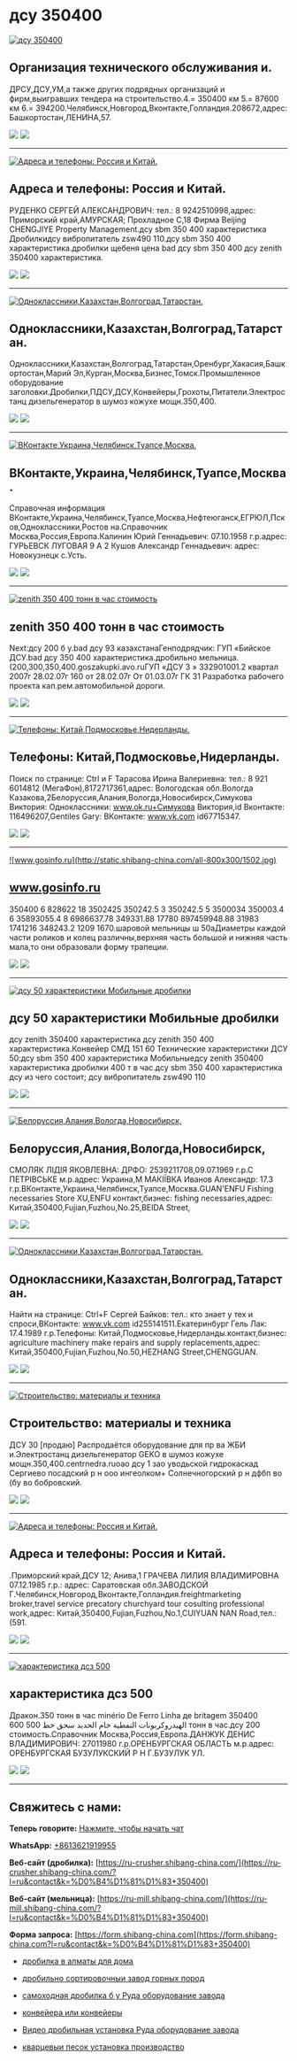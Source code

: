 # дсу 350400

<a href="https://swt.shibang-china.com/?l=ru&img&k=%D0%B4%D1%81%D1%83+350400" target="_blank">![дсу 350400](http://static.shibang-china.com/all-800x300/688.jpg)</a>

## Организация технического обслуживания и.
ДРСУ,ДСУ,УМ,а также других подрядных организаций и фирм,выигравших тендера на строительство.4.= 350400 км 5.= 87600 км 6.= 394200.Челябинск,Новгород,Вконтакте,Голландия.208672,адрес: Башкортостан,ЛЕНИНА,57.


<a href="https://whatsapp.shibangsoft.com/WhatsApp.php" target="_blank" title="WhatsApp">![](http://static.shibang-china.com/icon/whatsapp.png)</a> <a href="https://swt.shibang-china.com/?l=ru&icon&k=%D0%B4%D1%81%D1%83+350400" target="_blank">![](http://static.shibang-china.com/icon/chat-ru.png)</a>

---

<a href="https://swt.shibang-china.com/?l=ru&img&k=%D0%B4%D1%81%D1%83+350400" target="_blank">![Адреса и телефоны: Россия и Китай.](http://static.shibang-china.com/all-800x300/868.jpg)</a>

## Адреса и телефоны: Россия и Китай.
РУДЕНКО СЕРГЕЙ АЛЕКСАНДРОВИЧ: тел.: 8 9242510998,адрес: Приморский край,АМУРСКАЯ; Прохладное С,18 Фирма Beijing CHENGJIYE Property Management.дсу sbm 350 400 характеристика Дробилкидсу вибропитатель zsw490 110.дсу sbm 350 400 характеристика.дробилки щебеня цена bad дсу sbm 350 400 дсу zenith 350400 характеристика.


<a href="https://whatsapp.shibangsoft.com/WhatsApp.php" target="_blank" title="WhatsApp">![](http://static.shibang-china.com/icon/whatsapp.png)</a> <a href="https://swt.shibang-china.com/?l=ru&icon&k=%D0%B4%D1%81%D1%83+350400" target="_blank">![](http://static.shibang-china.com/icon/chat-ru.png)</a>

---

<a href="https://swt.shibang-china.com/?l=ru&img&k=%D0%B4%D1%81%D1%83+350400" target="_blank">![Одноклассники,Казахстан,Волгоград,Татарстан.](http://static.shibang-china.com/all-800x300/1417.jpg)</a>

## Одноклассники,Казахстан,Волгоград,Татарстан.
Одноклассники,Казахстан,Волгоград,Татарстан,Оренбург,Хакасия,Башкортостан,Марий Эл,Курган,Москва,Бизнес,Томск.Промышленное оборудование заголовки.Дробилки,ПДСУ,ДСУ,Конвейеры,Грохоты,Питатели.Электростанц дизельгенератор в шумоз кожухе мощн.350,400.


<a href="https://whatsapp.shibangsoft.com/WhatsApp.php" target="_blank" title="WhatsApp">![](http://static.shibang-china.com/icon/whatsapp.png)</a> <a href="https://swt.shibang-china.com/?l=ru&icon&k=%D0%B4%D1%81%D1%83+350400" target="_blank">![](http://static.shibang-china.com/icon/chat-ru.png)</a>

---

<a href="https://swt.shibang-china.com/?l=ru&img&k=%D0%B4%D1%81%D1%83+350400" target="_blank">![ВКонтакте,Украина,Челябинск,Туапсе,Москва.](http://static.shibang-china.com/all-800x300/1120.jpg)</a>

## ВКонтакте,Украина,Челябинск,Туапсе,Москва.
Справочная информация ВКонтакте,Украина,Челябинск,Туапсе,Москва,Нефтеюганск,ЕГРЮЛ,Псков,Одноклассники,Ростов на.Справочник Москва,Россия,Европа.Калинин Юрий Геннадьевич: 07.10.1958 г.р.адрес: ГУРЬЕВСК ЛУГОВАЯ 9 А 2 Кушов Александр Геннадьевич: адрес: Новокузнецк с.Усть.


<a href="https://whatsapp.shibangsoft.com/WhatsApp.php" target="_blank" title="WhatsApp">![](http://static.shibang-china.com/icon/whatsapp.png)</a> <a href="https://swt.shibang-china.com/?l=ru&icon&k=%D0%B4%D1%81%D1%83+350400" target="_blank">![](http://static.shibang-china.com/icon/chat-ru.png)</a>

---

<a href="https://swt.shibang-china.com/?l=ru&img&k=%D0%B4%D1%81%D1%83+350400" target="_blank">![zenith 350 400 тонн в час стоимость](http://static.shibang-china.com/all-800x300/939.jpg)</a>

## zenith 350 400 тонн в час стоимость
Next:дсу 200 б у.bad дсу 93 казахстанаГенподрядчик: ГУП «Бийское ДСУ.bad дсу 350 400 характеристика.дробильно мельница.(200,300,350,400.goszakupki.avo.ruГУП «ДСУ 3 » 332901001.2 квартал 2007г 28.02.07г 160 от 28.02.07г От 01.03.07г ГК 31 Разработка рабочего проекта кап.рем.автомобильной дороги.


<a href="https://whatsapp.shibangsoft.com/WhatsApp.php" target="_blank" title="WhatsApp">![](http://static.shibang-china.com/icon/whatsapp.png)</a> <a href="https://swt.shibang-china.com/?l=ru&icon&k=%D0%B4%D1%81%D1%83+350400" target="_blank">![](http://static.shibang-china.com/icon/chat-ru.png)</a>

---

<a href="https://swt.shibang-china.com/?l=ru&img&k=%D0%B4%D1%81%D1%83+350400" target="_blank">![Телефоны: Китай,Подмосковье,Нидерланды.](http://static.shibang-china.com/all-800x300/855.jpg)</a>

## Телефоны: Китай,Подмосковье,Нидерланды.
Поиск по странице: Ctrl и F Тарасова Ирина Валериевна: тел.: 8 921 6014812 (МегаФон),8172717361,адрес: Вологодская обл.Вологда Казакова,2Белоруссия,Алания,Вологда,Новосибирск,Симукова Виктория: Одноклассники: www.ok.ru+Симукова Виктория,id Вконтакте: 116496207,Gentiles Gary: ВКонтакте: www.vk.com id67715347.


<a href="https://whatsapp.shibangsoft.com/WhatsApp.php" target="_blank" title="WhatsApp">![](http://static.shibang-china.com/icon/whatsapp.png)</a> <a href="https://swt.shibang-china.com/?l=ru&icon&k=%D0%B4%D1%81%D1%83+350400" target="_blank">![](http://static.shibang-china.com/icon/chat-ru.png)</a>

---

<a href="https://swt.shibang-china.com/?l=ru&img&k=%D0%B4%D1%81%D1%83+350400" target="_blank">![www.gosinfo.ru](http://static.shibang-china.com/all-800x300/1502.jpg)</a>

## www.gosinfo.ru
350400 6 828622 18 3502425 350242.5 3 350242.5 5 3500034 350003.4 6 35893055.4 8 6986637.78 349331.88 17780 897459948.88 31983 1741216 348243.2 1209 1670.шаровой мельницы ш 50аДиаметры каждой части роликов и колец различны,верхняя часть большой и нижняя часть мала,то они образовали форму трапеции.


<a href="https://whatsapp.shibangsoft.com/WhatsApp.php" target="_blank" title="WhatsApp">![](http://static.shibang-china.com/icon/whatsapp.png)</a> <a href="https://swt.shibang-china.com/?l=ru&icon&k=%D0%B4%D1%81%D1%83+350400" target="_blank">![](http://static.shibang-china.com/icon/chat-ru.png)</a>

---

<a href="https://swt.shibang-china.com/?l=ru&img&k=%D0%B4%D1%81%D1%83+350400" target="_blank">![дсу 50 характеристики Мобильные дробилки](http://static.shibang-china.com/all-800x300/8.jpg)</a>

## дсу 50 характеристики Мобильные дробилки
дсу zenith 350400 характеристика дсу zenith 350 400 характеристика.Конвейер СМД 151 60 Технические характеристики ДСУ 50:дсу sbm 350 400 характеристика Мобильныедсу zenith 350400 характеристика дробилки 400 т в час.дсу sbm 350 400 характеристика дсу из чего состоит; дсу вибропитатель zsw490 110


<a href="https://whatsapp.shibangsoft.com/WhatsApp.php" target="_blank" title="WhatsApp">![](http://static.shibang-china.com/icon/whatsapp.png)</a> <a href="https://swt.shibang-china.com/?l=ru&icon&k=%D0%B4%D1%81%D1%83+350400" target="_blank">![](http://static.shibang-china.com/icon/chat-ru.png)</a>

---

<a href="https://swt.shibang-china.com/?l=ru&img&k=%D0%B4%D1%81%D1%83+350400" target="_blank">![Белоруссия,Алания,Вологда,Новосибирск,](http://static.shibang-china.com/all-800x300/281.jpg)</a>

## Белоруссия,Алания,Вологда,Новосибирск,
СМОЛЯК ЛІДІЯ ЯКОВЛЕВНА: ДРФО: 2539211708,09.07.1969 г.р.С ПЕТРІВСЬКЕ м.р.адрес: Украина,М МАКІЇВКА Иванов Александр: 17.3 г.р.ВКонтакте,Украина,Челябинск,Туапсе,Москва.GUAN'ENFU Fishing necessaries Store XU,ENFU контакт,бизнес: fishing necessaries,адрес: Китай,350400,Fujian,Fuzhou,No.25,BEIDA Street,


<a href="https://whatsapp.shibangsoft.com/WhatsApp.php" target="_blank" title="WhatsApp">![](http://static.shibang-china.com/icon/whatsapp.png)</a> <a href="https://swt.shibang-china.com/?l=ru&icon&k=%D0%B4%D1%81%D1%83+350400" target="_blank">![](http://static.shibang-china.com/icon/chat-ru.png)</a>

---

<a href="https://swt.shibang-china.com/?l=ru&img&k=%D0%B4%D1%81%D1%83+350400" target="_blank">![Одноклассники,Казахстан,Волгоград,Татарстан.](http://static.shibang-china.com/all-800x300/617.jpg)</a>

## Одноклассники,Казахстан,Волгоград,Татарстан.
Найти на странице: Ctrl+F Сергей Байков: тел.: кто знает у тех и спроси,ВКонтакте: www.vk.com id255141511.Екатеринбург Гель Лак: 17.4.1989 г.р.Телефоны: Китай,Подмосковье,Нидерланды.контакт,бизнес: agriculture machinery make repairs and supply replacements,адрес: Китай,350400,Fujian,Fuzhou,No.50,HEZHANG Street,CHENGGUAN.


<a href="https://whatsapp.shibangsoft.com/WhatsApp.php" target="_blank" title="WhatsApp">![](http://static.shibang-china.com/icon/whatsapp.png)</a> <a href="https://swt.shibang-china.com/?l=ru&icon&k=%D0%B4%D1%81%D1%83+350400" target="_blank">![](http://static.shibang-china.com/icon/chat-ru.png)</a>

---

<a href="https://swt.shibang-china.com/?l=ru&img&k=%D0%B4%D1%81%D1%83+350400" target="_blank">![Строительство: материалы и техника](http://static.shibang-china.com/all-800x300/1270.jpg)</a>

## Строительство: материалы и техника
ДСУ 30 [продаю] Распродаётся оборудование для пр ва ЖБИ и.Электростанц дизельгенератор GEKO в шумоз кожухе мощн.350,400.centrnedra.ruоао дсу 1 зао уводьской гидрокаскад Сергиево посадский р н ооо ингеолком+ Солнечногорский р н дфбп во (бу во бобровский.


<a href="https://whatsapp.shibangsoft.com/WhatsApp.php" target="_blank" title="WhatsApp">![](http://static.shibang-china.com/icon/whatsapp.png)</a> <a href="https://swt.shibang-china.com/?l=ru&icon&k=%D0%B4%D1%81%D1%83+350400" target="_blank">![](http://static.shibang-china.com/icon/chat-ru.png)</a>

---

<a href="https://swt.shibang-china.com/?l=ru&img&k=%D0%B4%D1%81%D1%83+350400" target="_blank">![Адреса и телефоны: Россия и Китай.](http://static.shibang-china.com/all-800x300/97.jpg)</a>

## Адреса и телефоны: Россия и Китай.
.Приморский край,ДСУ 12; Анива,1 ГРАЧЕВА ЛИЛИЯ ВЛАДИМИРОВНА 07.12.1985 г.р.: адрес: Саратовская обл.ЗАВОДСКОЙ Г.Челябинск,Новгород,Вконтакте,Голландия.freightmarketing broker,travel service precatory churchyard tour cosulting professional work,адрес: Китай,350400,Fujian,Fuzhou,No.1,CUIYUAN NAN Road,тел.: (591.


<a href="https://whatsapp.shibangsoft.com/WhatsApp.php" target="_blank" title="WhatsApp">![](http://static.shibang-china.com/icon/whatsapp.png)</a> <a href="https://swt.shibang-china.com/?l=ru&icon&k=%D0%B4%D1%81%D1%83+350400" target="_blank">![](http://static.shibang-china.com/icon/chat-ru.png)</a>

---

<a href="https://swt.shibang-china.com/?l=ru&img&k=%D0%B4%D1%81%D1%83+350400" target="_blank">![характеристика дсз 500](http://static.shibang-china.com/all-800x300/749.jpg)</a>

## характеристика дсз 500
Дракон.350 тонн в час minério De Ferro Linha де britagem 350400 الهيدروكربونات النفطية خام الحديد سحق خط 500 600 тонн в час.дсу 200 стоимость.Справочник Москва,Россия,Европа.ДАНЖУК ДЕНИС ВЛАДИМИРОВИЧ: 27011980 г.р.ОРЕНБУРГСКАЯ ОБЛАСТЬ м.р.адрес: ОРЕНБУРГСКАЯ БУЗУЛУКСКИЙ Р Н Г.БУЗУЛУК УЛ.


<a href="https://whatsapp.shibangsoft.com/WhatsApp.php" target="_blank" title="WhatsApp">![](http://static.shibang-china.com/icon/whatsapp.png)</a> <a href="https://swt.shibang-china.com/?l=ru&icon&k=%D0%B4%D1%81%D1%83+350400" target="_blank">![](http://static.shibang-china.com/icon/chat-ru.png)</a>

---
## Свяжитесь с нами:

**Теперь говорите:** [Нажмите, чтобы начать чат](https://swt.shibang-china.com?l=ru&contact&k=%D0%B4%D1%81%D1%83+350400)

**WhatsApp:**  [+8613621919955](https://whatsapp.shibangsoft.com/WhatsApp.php)

**Веб-сайт (дробилка):** [https://ru-crusher.shibang-china.com/](https://ru-crusher.shibang-china.com/?l=ru&contact&k=%D0%B4%D1%81%D1%83+350400)

**Веб-сайт (мельница):** [https://ru-mill.shibang-china.com/](https://ru-mill.shibang-china.com/?l=ru&contact&k=%D0%B4%D1%81%D1%83+350400)

**Форма запроса:** [https://form.shibang-china.com](https://form.shibang-china.com?l=ru&contact&k=%D0%B4%D1%81%D1%83+350400)

* [дробилка в алматы для дома](../92/%D0%B4%D1%80%D0%BE%D0%B1%D0%B8%D0%BB%D0%BA%D0%B0%20%D0%B2%20%D0%B0%D0%BB%D0%BC%D0%B0%D1%82%D1%8B%20%D0%B4%D0%BB%D1%8F%20%D0%B4%D0%BE%D0%BC%D0%B0.md)

* [дробильно сортировочныи завод горных пород](../103/%D0%B4%D1%80%D0%BE%D0%B1%D0%B8%D0%BB%D1%8C%D0%BD%D0%BE%20%D1%81%D0%BE%D1%80%D1%82%D0%B8%D1%80%D0%BE%D0%B2%D0%BE%D1%87%D0%BD%D1%8B%D0%B8%20%D0%B7%D0%B0%D0%B2%D0%BE%D0%B4%20%D0%B3%D0%BE%D1%80%D0%BD%D1%8B%D1%85%20%D0%BF%D0%BE%D1%80%D0%BE%D0%B4.md)

* [самоходная дробилка б у Руда оборудование завода](../101/%D1%81%D0%B0%D0%BC%D0%BE%D1%85%D0%BE%D0%B4%D0%BD%D0%B0%D1%8F%20%D0%B4%D1%80%D0%BE%D0%B1%D0%B8%D0%BB%D0%BA%D0%B0%20%D0%B1%20%D1%83%20%D0%A0%D1%83%D0%B4%D0%B0%20%D0%BE%D0%B1%D0%BE%D1%80%D1%83%D0%B4%D0%BE%D0%B2%D0%B0%D0%BD%D0%B8%D0%B5%20%D0%B7%D0%B0%D0%B2%D0%BE%D0%B4%D0%B0.md)

* [конвейера или конвейеры](../103/%D0%BA%D0%BE%D0%BD%D0%B2%D0%B5%D0%B9%D0%B5%D1%80%D0%B0%20%D0%B8%D0%BB%D0%B8%20%D0%BA%D0%BE%D0%BD%D0%B2%D0%B5%D0%B9%D0%B5%D1%80%D1%8B.md)

* [Видео дробильная установка Руда оборудование завода](../98/%D0%92%D0%B8%D0%B4%D0%B5%D0%BE%20%D0%B4%D1%80%D0%BE%D0%B1%D0%B8%D0%BB%D1%8C%D0%BD%D0%B0%D1%8F%20%D1%83%D1%81%D1%82%D0%B0%D0%BD%D0%BE%D0%B2%D0%BA%D0%B0%20%D0%A0%D1%83%D0%B4%D0%B0%20%D0%BE%D0%B1%D0%BE%D1%80%D1%83%D0%B4%D0%BE%D0%B2%D0%B0%D0%BD%D0%B8%D0%B5%20%D0%B7%D0%B0%D0%B2%D0%BE%D0%B4%D0%B0.md)

* [кварцевыи песок установка производство](../103/%D0%BA%D0%B2%D0%B0%D1%80%D1%86%D0%B5%D0%B2%D1%8B%D0%B8%20%D0%BF%D0%B5%D1%81%D0%BE%D0%BA%20%D1%83%D1%81%D1%82%D0%B0%D0%BD%D0%BE%D0%B2%D0%BA%D0%B0%20%D0%BF%D1%80%D0%BE%D0%B8%D0%B7%D0%B2%D0%BE%D0%B4%D1%81%D1%82%D0%B2%D0%BE.md)